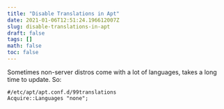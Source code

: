 ```yaml
---
title: "Disable Translations in Apt"
date: 2021-01-06T12:51:24.196612007Z
slug: disable-translations-in-apt
draft: false
tags: []
math: false
toc: false
---
```


Sometimes non-server distros come with a lot of languages, takes a long time to update. So:

```
#/etc/apt/apt.conf.d/99translations
Acquire::Languages "none";
```